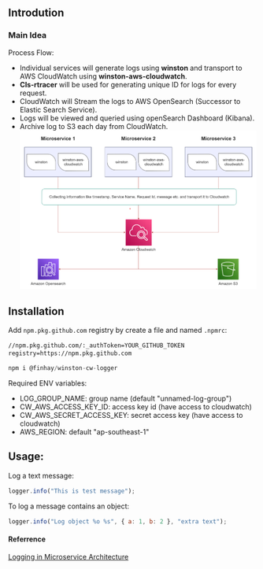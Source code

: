 ## Introdution

### Main Idea

Process Flow:

- Individual services will generate logs using **winston** and transport to AWS CloudWatch using **winston-aws-cloudwatch**.
- **Cls-rtracer** will be used for generating unique ID for logs for every request.
- CloudWatch will Stream the logs to AWS OpenSearch (Successor to Elastic Search Service).
- Logs will be viewed and queried using openSearch Dashboard (Kibana).
- Archive log to S3 each day from CloudWatch.
  ![Flow](Flow.png)

## Installation

Add `npm.pkg.github.com` registry by create a file and named `.npmrc`:

```
//npm.pkg.github.com/:_authToken=YOUR_GITHUB_TOKEN
registry=https://npm.pkg.github.com
```

```javascript
npm i @finhay/winston-cw-logger
```

Required ENV variables:

- LOG_GROUP_NAME: group name (default "unnamed-log-group")
- CW_AWS_ACCESS_KEY_ID: access key id (have access to cloudwatch)
- CW_AWS_SECRET_ACCESS_KEY: secret access key (have access to cloudwatch)
- AWS_REGION: default "ap-southeast-1"

## Usage:

Log a text message:

```javascript
logger.info("This is test message");
```

To log a message contains an object:

```javascript
logger.info("Log object %o %s", { a: 1, b: 2 }, "extra text");
```

#### Referrence

[Logging in Microservice Architecture](https://www.linkedin.com/pulse/logging-microservice-architecture-alumnus-software-limited-1c)
